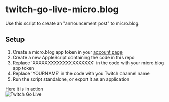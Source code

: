 # twitch-go-live-micro.blog

Use this script to create an "announcement post" to micro.blog.


## Setup
1. Create a micro.blog app token in your [account page](https://micro.blog/account/apps)  
2. Create a new AppleScript containing the code in this repo  
3. Replace 'XXXXXXXXXXXXXXXXXXXX' in the code with your micro.blog app token  
4. Replace 'YOURNAME' in the code with you Twitch channel name  
4. Run the script standalone, or export it as an application  

Here it is in action  
![Twitch Go Live](https://jasonburk-cdn.s3.amazonaws.com/image/twitch-go-live.gif)
